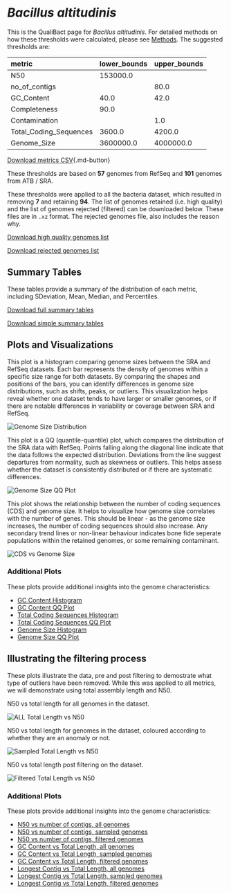 # *Bacillus altitudinis*

This is the QualiBact page for *Bacillus altitudinis*. For detailed methods on how these thresholds were calculated, please see [Methods](../../methods.md).
The suggested thresholds are: 

| metric                 | lower_bounds   | upper_bounds   |
|:-----------------------|:---------------|:---------------|
| N50                    | 153000.0       |                |
| no_of_contigs          |                | 80.0           |
| GC_Content             | 40.0           | 42.0           |
| Completeness           | 90.0           |                |
| Contamination          |                | 1.0            |
| Total_Coding_Sequences | 3600.0         | 4200.0         |
| Genome_Size            | 3600000.0      | 4000000.0      |

[Download metrics CSV](Bacillus_altitudinis_metrics.csv){.md-button}


These thresholds are based on **57** genomes from RefSeq and **101** genomes from ATB / SRA.

These thresholds were applied to all the bacteria dataset, which resulted in removing **7** and retaining **94**.
The list of genomes retained (i.e. high quality) and the list of genomes rejected (filtered) can be downloaded below. These files are in `.xz` format. The rejected genomes file, also includes the reason why.

[Download high quality genomes list](Bacillus_altitudinis_high_quality_genomes.csv.xz)


[Download rejected genomes list](Bacillus_altitudinis_filtered_out_genomes.csv.xz)



## Summary Tables
These tables provide a summary of the distribution of each metric, including SDeviation, Mean, Median, and Percentiles.

[Download full summary tables](summary.csv)

[Download simple summary tables](selected_summary.csv)

## Plots and Visualizations

This plot is a histogram comparing genome sizes between the SRA and RefSeq datasets. Each bar represents the density of genomes within a specific size range for both datasets. By comparing the shapes and positions of the bars, you can identify differences in genome size distributions, such as shifts, peaks, or outliers. This visualization helps reveal whether one dataset tends to have larger or smaller genomes, or if there are notable differences in variability or coverage between SRA and RefSeq.

![Genome Size Distribution](Genome_Size_refseq_histogram_kde.png)

This plot is a QQ (quantile-quantile) plot, which compares the distribution of the SRA data with RefSeq. Points falling along the diagonal line indicate that the data follows the expected distribution. Deviations from the line suggest departures from normality, such as skewness or outliers. This helps assess whether the dataset is consistently distributed or if there are systematic differences.

![Genome Size QQ Plot](Genome_Size_refseq_qqplot.png)

This plot shows the relationship between the number of coding sequences (CDS) and genome size. It helps to visualize how genome size correlates with the number of genes. This should be linear - as the genome size increases, the number of coding sequences should also increase. Any secondary trend lines or non-linear behaviour indicates bone fide seperate populations within the retained genomes, or some remaining contaminant. 

![CDS vs Genome Size](Bacillus_altitudinis_CDS_vs_Genome_Size.png)

### Additional Plots

These plots provide additional insights into the genome characteristics:

- [GC Content Histogram](GC_Content_refseq_histogram_kde.png)
- [GC Content QQ Plot](GC_Content_refseq_qqplot.png)
- [Total Coding Sequences Histogram](Total_Coding_Sequences_refseq_histogram_kde.png)
- [Total Coding Sequences QQ Plot](Total_Coding_Sequences_refseq_qqplot.png)
- [Genome Size Histogram](Genome_Size_refseq_histogram_kde.png)
- [Genome Size QQ Plot](Genome_Size_refseq_qqplot.png)
## Illustrating the filtering process
These plots illustrate the data, pre and post filtering to demostrate what type of outliers have been removed. While this was applied to all metrics, we will demonstrate using total assembly length and N50.

N50 vs total length for all genomes in the dataset.

![ALL Total Length vs N50](Bacillus_altitudinis_all_total_length_N50.png)

N50 vs total length for genomes in the dataset, coloured according to whether they are an anomaly or not.

![Sampled Total Length vs N50](Bacillus_altitudinis_sample_total_length_N50.png)

N50 vs total length post filtering on the dataset.

![Filtered Total Length vs N50](Bacillus_altitudinis_filt_total_length_N50.png)

### Additional Plots

These plots provide additional insights into the genome characteristics:

- [N50 vs number of contigs, all genomes](Bacillus_altitudinis_all_N50_number.png)
- [N50 vs number of contigs, sampled genomes](Bacillus_altitudinis_sample_N50_number.png)
- [N50 vs number of contigs, filtered genomes](Bacillus_altitudinis_filt_N50_number.png)
- [GC Content vs Total Length, all genomes](Bacillus_altitudinis_all_total_length_GC_Content.png)
- [GC Content vs Total Length, sampled genomes](Bacillus_altitudinis_sample_total_length_GC_Content.png)
- [GC Content vs Total Length, filtered genomes](Bacillus_altitudinis_filt_total_length_GC_Content.png)
- [Longest Contig vs Total Length, all genomes](Bacillus_altitudinis_all_total_length_longest.png)
- [Longest Contig vs Total Length, sampled genomes](Bacillus_altitudinis_sample_total_length_longest.png)
- [Longest Contig vs Total Length, filtered genomes](Bacillus_altitudinis_filt_total_length_longest.png)
